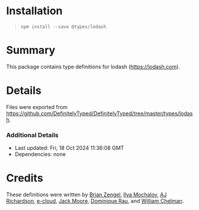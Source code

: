 # Installation
> `npm install --save @types/lodash`

# Summary
This package contains type definitions for lodash (https://lodash.com).

# Details
Files were exported from https://github.com/DefinitelyTyped/DefinitelyTyped/tree/master/types/lodash.

### Additional Details
 * Last updated: Fri, 18 Oct 2024 11:36:08 GMT
 * Dependencies: none

# Credits
These definitions were written by [Brian Zengel](https://github.com/bczengel), [Ilya Mochalov](https://github.com/chrootsu), [AJ Richardson](https://github.com/aj-r), [e-cloud](https://github.com/e-cloud), [Jack Moore](https://github.com/jtmthf), [Dominique Rau](https://github.com/DomiR), and [William Chelman](https://github.com/WilliamChelman).
